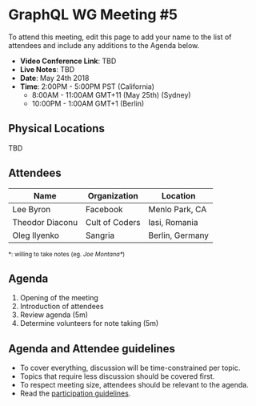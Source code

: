 # GraphQL WG Meeting #5

To attend this meeting, edit this page to add your name to the list of attendees
and include any additions to the Agenda below.

- **Video Conference Link**: TBD
- **Live Notes**: TBD
- **Date**: May 24th 2018
- **Time**: 2:00PM - 5:00PM PST (California)
  - 8:00AM - 11:00AM GMT+11 (May 25th) (Sydney)
  - 10:00PM - 1:00AM GMT+1 (Berlin)

## Physical Locations

TBD

## Attendees

Name                 | Organization  | Location
-------------------- | ------------- | ----------------------
Lee Byron            | Facebook      | Menlo Park, CA
Theodor Diaconu      | Cult of Coders| Iasi, Romania 
Oleg Ilyenko         | Sangria       | Berlin, Germany

<small>\*: willing to take notes (eg. <em>Joe Montana*</em>)</small>

## Agenda

1. Opening of the meeting
1. Introduction of attendees
1. Review agenda (5m)
1. Determine volunteers for note taking (5m)

## Agenda and Attendee guidelines

- To cover everything, discussion will be time-constrained per topic.
- Topics that require less discussion should be covered first.
- To respect meeting size, attendees should be relevant to the agenda.
- Read the [participation guidelines](../README.md#participation-guidelines).
